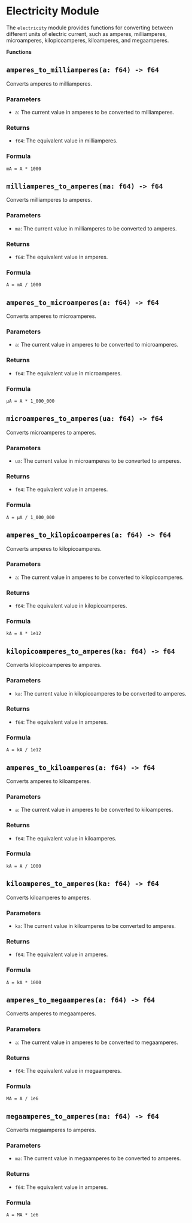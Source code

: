 # Electricity Module

The `electricity` module provides functions for converting between different units of electric current, such as amperes, milliamperes, microamperes, kilopicoamperes, kiloamperes, and megaamperes.

**Functions**

## `amperes_to_milliamperes(a: f64) -> f64`

Converts amperes to milliamperes.

### Parameters
- `a`: The current value in amperes to be converted to milliamperes.

### Returns
- `f64`: The equivalent value in milliamperes.

### Formula
`mA = A * 1000`

## `milliamperes_to_amperes(ma: f64) -> f64`

Converts milliamperes to amperes.

### Parameters
- `ma`: The current value in milliamperes to be converted to amperes.

### Returns
- `f64`: The equivalent value in amperes.

### Formula
`A = mA / 1000`

## `amperes_to_microamperes(a: f64) -> f64`

Converts amperes to microamperes.

### Parameters
- `a`: The current value in amperes to be converted to microamperes.

### Returns
- `f64`: The equivalent value in microamperes.

### Formula
`μA = A * 1_000_000`

## `microamperes_to_amperes(ua: f64) -> f64`

Converts microamperes to amperes.

### Parameters
- `ua`: The current value in microamperes to be converted to amperes.

### Returns
- `f64`: The equivalent value in amperes.

### Formula
`A = μA / 1_000_000`

## `amperes_to_kilopicoamperes(a: f64) -> f64`

Converts amperes to kilopicoamperes.

### Parameters
- `a`: The current value in amperes to be converted to kilopicoamperes.

### Returns
- `f64`: The equivalent value in kilopicoamperes.

### Formula
`kA = A * 1e12`

## `kilopicoamperes_to_amperes(ka: f64) -> f64`

Converts kilopicoamperes to amperes.

### Parameters
- `ka`: The current value in kilopicoamperes to be converted to amperes.

### Returns
- `f64`: The equivalent value in amperes.

### Formula
`A = kA / 1e12`

## `amperes_to_kiloamperes(a: f64) -> f64`

Converts amperes to kiloamperes.

### Parameters
- `a`: The current value in amperes to be converted to kiloamperes.

### Returns
- `f64`: The equivalent value in kiloamperes.

### Formula
`kA = A / 1000`

## `kiloamperes_to_amperes(ka: f64) -> f64`

Converts kiloamperes to amperes.

### Parameters
- `ka`: The current value in kiloamperes to be converted to amperes.

### Returns
- `f64`: The equivalent value in amperes.

### Formula
`A = kA * 1000`

## `amperes_to_megaamperes(a: f64) -> f64`

Converts amperes to megaamperes.

### Parameters
- `a`: The current value in amperes to be converted to megaamperes.

### Returns
- `f64`: The equivalent value in megaamperes.

### Formula
`MA = A / 1e6`

## `megaamperes_to_amperes(ma: f64) -> f64`

Converts megaamperes to amperes.

### Parameters
- `ma`: The current value in megaamperes to be converted to amperes.

### Returns
- `f64`: The equivalent value in amperes.

### Formula
`A = MA * 1e6`
